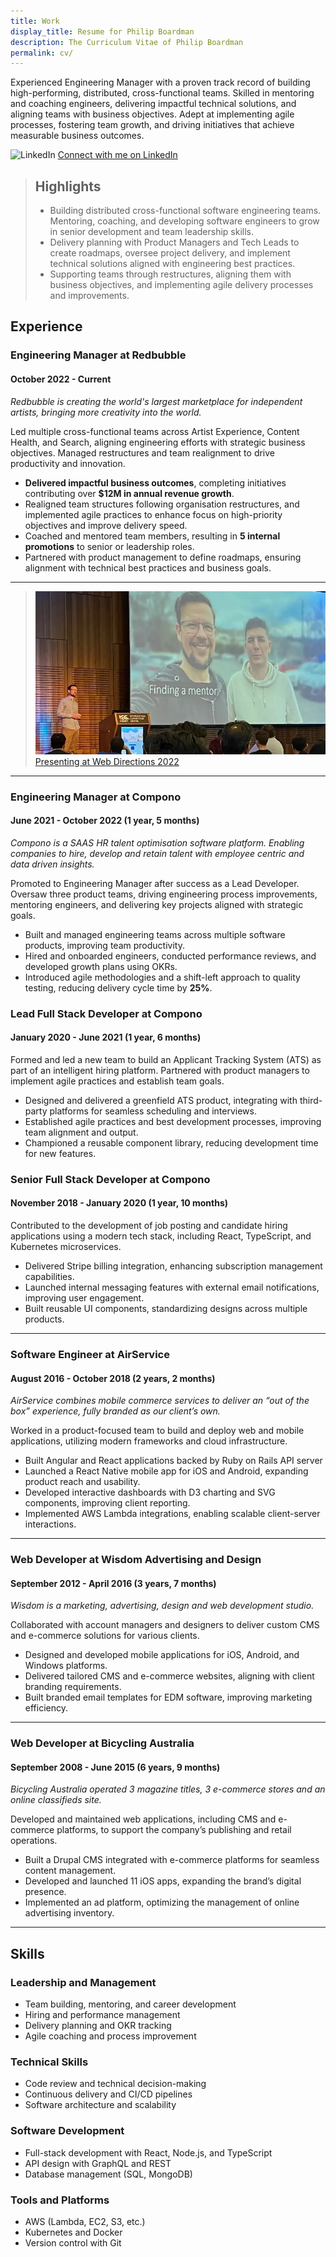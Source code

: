 ```yaml
---
title: Work
display_title: Resume for Philip Boardman
description: The Curriculum Vitae of Philip Boardman
permalink: cv/
---
```


Experienced Engineering Manager with a proven track record of building high-performing, distributed, cross-functional teams. Skilled in mentoring and coaching engineers, delivering impactful technical solutions, and aligning teams with business objectives. Adept at implementing agile processes, fostering team growth, and driving initiatives that achieve measurable business outcomes.

![LinkedIn](/images/linkedin.png) [Connect with me on LinkedIn](https://linkedin.com/in/philipboardman/)

> ## Highlights
>
> - Building distributed cross-functional software engineering teams. Mentoring, coaching, and developing software engineers to grow in senior development and team leadership skills.
> - Delivery planning with Product Managers and Tech Leads to create roadmaps, oversee project delivery, and implement technical solutions aligned with engineering best practices.
> - Supporting teams through restructures, aligning them with business objectives, and implementing agile delivery processes and improvements.

## Experience

### Engineering Manager at Redbubble

#### October 2022 - Current

_Redbubble is creating the world's largest marketplace for independent artists, bringing more creativity into the world._

Led multiple cross-functional teams across Artist Experience, Content Health, and Search, aligning engineering efforts with strategic business objectives. Managed restructures and team realignment to drive productivity and innovation.

- **Delivered impactful business outcomes**, completing initiatives contributing over **$12M in annual revenue growth**.
- Realigned team structures following organisation restructures, and implemented agile practices to enhance focus on high-priority objectives and improve delivery speed.
- Coached and mentored team members, resulting in **5 internal promotions** to senior or leadership roles.
- Partnered with product management to define roadmaps, ensuring alignment with technical best practices and business goals.

---

> [![Philip is on stage beside a large slide titled "Finding a mentor"](/articles/mentors/mentors.webp) Presenting at Web Directions 2022](https://brd.mn/articles/mentors/)

---

### Engineering Manager at Compono

#### June 2021 - October 2022 (1 year, 5 months)

_Compono is a SAAS HR talent optimisation software platform. Enabling companies to hire, develop and retain talent with employee centric and data driven insights._

Promoted to Engineering Manager after success as a Lead Developer. Oversaw three product teams, driving engineering process improvements, mentoring engineers, and delivering key projects aligned with strategic goals.

- Built and managed engineering teams across multiple software products, improving team productivity.
- Hired and onboarded engineers, conducted performance reviews, and developed growth plans using OKRs.
- Introduced agile methodologies and a shift-left approach to quality testing, reducing delivery cycle time by **25%**.

### Lead Full Stack Developer at Compono

#### January 2020 - June 2021 (1 year, 6 months)

Formed and led a new team to build an Applicant Tracking System (ATS) as part of an intelligent hiring platform. Partnered with product managers to implement agile practices and establish team goals.

- Designed and delivered a greenfield ATS product, integrating with third-party platforms for seamless scheduling and interviews.
- Established agile practices and best development processes, improving team alignment and output.
- Championed a reusable component library, reducing development time for new features.

### Senior Full Stack Developer at Compono

#### November 2018 - January 2020 (1 year, 10 months)

Contributed to the development of job posting and candidate hiring applications using a modern tech stack, including React, TypeScript, and Kubernetes microservices.

- Delivered Stripe billing integration, enhancing subscription management capabilities.
- Launched internal messaging features with external email notifications, improving user engagement.
- Built reusable UI components, standardizing designs across multiple products.

---

### Software Engineer at AirService

#### August 2016 - October 2018 (2 years, 2 months)

_AirService combines mobile commerce services to deliver an “out of the box” experience, fully branded as our client’s own._

Worked in a product-focused team to build and deploy web and mobile applications, utilizing modern frameworks and cloud infrastructure.

- Built Angular and React applications backed by Ruby on Rails API server
- Launched a React Native mobile app for iOS and Android, expanding product reach and usability.
- Developed interactive dashboards with D3 charting and SVG components, improving client reporting.
- Implemented AWS Lambda integrations, enabling scalable client-server interactions.

---

### Web Developer at Wisdom Advertising and Design

#### September 2012 - April 2016 (3 years, 7 months)

_Wisdom is a marketing, advertising, design and web development studio._

Collaborated with account managers and designers to deliver custom CMS and e-commerce solutions for various clients.

- Designed and developed mobile applications for iOS, Android, and Windows platforms.
- Delivered tailored CMS and e-commerce websites, aligning with client branding requirements.
- Built branded email templates for EDM software, improving marketing efficiency.

---

### Web Developer at Bicycling Australia

#### September 2008 - June 2015 (6 years, 9 months)

_Bicycling Australia operated 3 magazine titles, 3 e-commerce stores and an online classifieds site._

Developed and maintained web applications, including CMS and e-commerce platforms, to support the company’s publishing and retail operations.

- Built a Drupal CMS integrated with e-commerce platforms for seamless content management.
- Developed and launched 11 iOS apps, expanding the brand’s digital presence.
- Implemented an ad platform, optimizing the management of online advertising inventory.

---

## Skills

### Leadership and Management

- Team building, mentoring, and career development
- Hiring and performance management
- Delivery planning and OKR tracking
- Agile coaching and process improvement

### Technical Skills

- Code review and technical decision-making
- Continuous delivery and CI/CD pipelines
- Software architecture and scalability

### Software Development

- Full-stack development with React, Node.js, and TypeScript
- API design with GraphQL and REST
- Database management (SQL, MongoDB)

### Tools and Platforms

- AWS (Lambda, EC2, S3, etc.)
- Kubernetes and Docker
- Version control with Git

